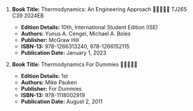 1. **Book Title:** Thermodynamics: An Engineering Approach 🚨🚨🚨🚨🚨 TJ265 C39 2024EB
   - **Edition Details:** 10th, International Student Edition (ISE)
   - **Authors:** Yunus A. Cengel, Michael A. Boles
   - **Publisher:** McGraw Hill
   - **ISBN-13:** 978-1266313240, 978-1266152115
   - **Publication Date:** January 1, 2023

3. **Book Title:** Thermodynamics For Dummies 🚨🚨🚨🚨🚨
   - **Edition Details:** 1st
   - **Authors:** Mike Pauken
   - **Publisher:** For Dummies
   - **ISBN-13:** 978-1118002919
   - **Publication Date:** August 2, 2011
